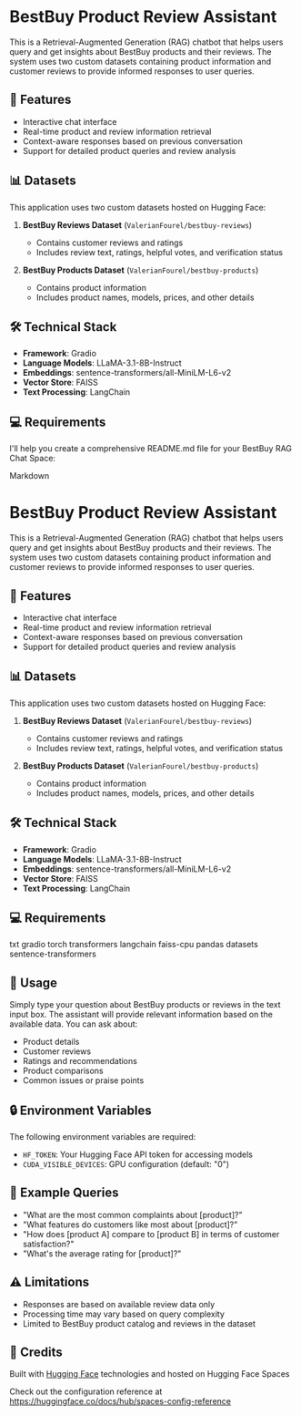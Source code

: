 



# BestBuy Product Review Assistant

This is a Retrieval-Augmented Generation (RAG) chatbot that helps users query and get insights about BestBuy products and their reviews. The system uses two custom datasets containing product information and customer reviews to provide informed responses to user queries.

## 🚀 Features

- Interactive chat interface
- Real-time product and review information retrieval
- Context-aware responses based on previous conversation
- Support for detailed product queries and review analysis

## 📊 Datasets

This application uses two custom datasets hosted on Hugging Face:

1. **BestBuy Reviews Dataset** (`ValerianFourel/bestbuy-reviews`)
   - Contains customer reviews and ratings
   - Includes review text, ratings, helpful votes, and verification status

2. **BestBuy Products Dataset** (`ValerianFourel/bestbuy-products`)
   - Contains product information
   - Includes product names, models, prices, and other details

## 🛠️ Technical Stack

- **Framework**: Gradio
- **Language Models**: LLaMA-3.1-8B-Instruct
- **Embeddings**: sentence-transformers/all-MiniLM-L6-v2
- **Vector Store**: FAISS
- **Text Processing**: LangChain

## 💻 Requirements
I'll help you create a comprehensive README.md file for your BestBuy RAG Chat Space:


Markdown
# BestBuy Product Review Assistant

This is a Retrieval-Augmented Generation (RAG) chatbot that helps users query and get insights about BestBuy products and their reviews. The system uses two custom datasets containing product information and customer reviews to provide informed responses to user queries.

## 🚀 Features

- Interactive chat interface
- Real-time product and review information retrieval
- Context-aware responses based on previous conversation
- Support for detailed product queries and review analysis

## 📊 Datasets

This application uses two custom datasets hosted on Hugging Face:

1. **BestBuy Reviews Dataset** (`ValerianFourel/bestbuy-reviews`)
   - Contains customer reviews and ratings
   - Includes review text, ratings, helpful votes, and verification status

2. **BestBuy Products Dataset** (`ValerianFourel/bestbuy-products`)
   - Contains product information
   - Includes product names, models, prices, and other details

## 🛠️ Technical Stack

- **Framework**: Gradio
- **Language Models**: LLaMA-3.1-8B-Instruct
- **Embeddings**: sentence-transformers/all-MiniLM-L6-v2
- **Vector Store**: FAISS
- **Text Processing**: LangChain

## 💻 Requirements
txt
gradio
torch
transformers
langchain
faiss-cpu
pandas
datasets
sentence-transformers


## 🤝 Usage

Simply type your question about BestBuy products or reviews in the text input box. The assistant will provide relevant information based on the available data. You can ask about:

- Product details
- Customer reviews
- Ratings and recommendations
- Product comparisons
- Common issues or praise points

## 🔒 Environment Variables

The following environment variables are required:
- `HF_TOKEN`: Your Hugging Face API token for accessing models
- `CUDA_VISIBLE_DEVICES`: GPU configuration (default: "0")

## 📝 Example Queries

- "What are the most common complaints about [product]?"
- "What features do customers like most about [product]?"
- "How does [product A] compare to [product B] in terms of customer satisfaction?"
- "What's the average rating for [product]?"

## ⚠️ Limitations

- Responses are based on available review data only
- Processing time may vary based on query complexity
- Limited to BestBuy product catalog and reviews in the dataset

## 🤗 Credits

Built with [Hugging Face](https://huggingface.co/) technologies and hosted on Hugging Face Spaces


Check out the configuration reference at https://huggingface.co/docs/hub/spaces-config-reference
